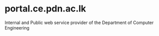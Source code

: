 # portal.ce.pdn.ac.lk
Internal and Public web service provider of the Department of Computer Engineering 
